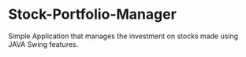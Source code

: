 # Stock-Portfolio-Manager
Simple Application that manages the investment on stocks made using JAVA Swing features.
